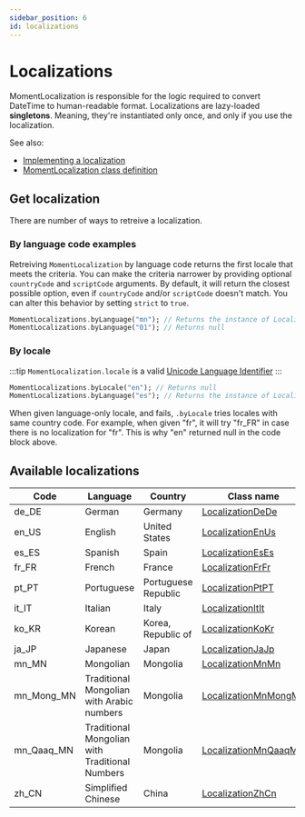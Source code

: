 ```yaml
---
sidebar_position: 6
id: localizations
---
```


# Localizations

MomentLocalization is responsible for the logic required to convert DateTime to
human-readable format. Localizations are lazy-loaded **singletons**. Meaning, they're
instantiated only once, and only if you use the localization.

See also:

* [Implementing a localization](creating-localization.md)
* [MomentLocalization class definition](https://pub.dev/documentation/moment_dart/1.2.0/moment_dart/MomentLocalization-class.html)

## Get localization

There are number of ways to retreive a localization.

### By language code examples

Retreiving `MomentLocalization` by language code returns the first locale that
meets the criteria. You can make the criteria narrower by providing optional
`countryCode` and `scriptCode` arguments. By default, it will return the closest
possible option, even if `countryCode` and/or `scriptCode` doesn't match.
You can alter this behavior by setting `strict` to `true`.

```dart
MomentLocalizations.byLanguage("mn"); // Returns the instance of LocalizationMnMn
MomentLocalizations.byLanguage("01"); // Returns null
```

### By locale

:::tip
`MomentLocalization.locale` is a valid [Unicode Language Identifier](https://www.unicode.org/reports/tr35/#Unicode_language_identifier)
:::

```dart
MomentLocalizations.byLocale("en"); // Returns null
MomentLocalizations.byLanguage("es"); // Returns the instance of LocalizationEsEs
```

When given language-only locale, and fails, `.byLocale` tries locales with same
country code. For example, when given "fr", it will try "fr_FR" in case there
is no localization for "fr". This is why "en" returned null in the code block
above.

## Available localizations

| Code       | Language                                       | Country             | Class name                                                                                                          |
| ---------- | ---------------------------------------------- | ------------------- | ------------------------------------------------------------------------------------------------------------------- |
| de_DE      | German                                         | Germany             | [LocalizationDeDe](https://pub.dev/documentation/moment_dart/1.2.0/moment_dart/LocalizationDeDe-class.html)         |
| en_US      | English                                        | United States       | [LocalizationEnUs](https://pub.dev/documentation/moment_dart/1.2.0/moment_dart/LocalizationEnUs-class.html)         |
| es_ES      | Spanish                                        | Spain               | [LocalizationEsEs](https://pub.dev/documentation/moment_dart/1.2.0/moment_dart/LocalizationEsEs-class.html)         |
| fr_FR      | French                                         | France              | [LocalizationFrFr](https://pub.dev/documentation/moment_dart/1.2.0/moment_dart/LocalizationFrFr-class.html)         |
| pt_PT      | Portuguese                                     | Portuguese Republic | [LocalizationPtPT](https://pub.dev/documentation/moment_dart/1.2.0/moment_dart/LocalizationFrFr-class.html)         |
| it_IT      | Italian                                        | Italy               | [LocalizationItIt](https://pub.dev/documentation/moment_dart/1.2.0/moment_dart/LocalizationItIt-class.html)         |
| ko_KR      | Korean                                         | Korea, Republic of  | [LocalizationKoKr](https://pub.dev/documentation/moment_dart/1.2.0/moment_dart/LocalizationKoKr-class.html)         |
| ja_JP      | Japanese                                       | Japan               | [LocalizationJaJp](https://pub.dev/documentation/moment_dart/1.2.0/moment_dart/LocalizationJaJp-class.html)         |
| mn_MN      | Mongolian                                      | Mongolia            | [LocalizationMnMn](https://pub.dev/documentation/moment_dart/1.2.0/moment_dart/LocalizationMnMn-class.html)         |
| mn_Mong_MN | Traditional Mongolian with Arabic numbers      | Mongolia            | [LocalizationMnMongMn](https://pub.dev/documentation/moment_dart/1.2.0/moment_dart/LocalizationMnMongMn-class.html) |
| mn_Qaaq_MN | Traditional Mongolian with Traditional Numbers | Mongolia            | [LocalizationMnQaaqMn](https://pub.dev/documentation/moment_dart/1.2.0/moment_dart/LocalizationMnQaaqMn-class.html) |
| zh_CN      | Simplified Chinese                             | China               | [LocalizationZhCn](https://pub.dev/documentation/moment_dart/1.2.0/moment_dart/LocalizationZhCn-class.html)         |
